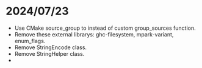 # 2024/07/23
- Use CMake source_group to instead of custom group_sources function.
- Remove these external librarys: ghc-filesystem, mpark-variant, enum_flags.
- Remove StringEncode class.
- Remove StringHelper class.
- 
